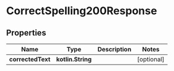 
# CorrectSpelling200Response

## Properties
Name | Type | Description | Notes
------------ | ------------- | ------------- | -------------
**correctedText** | **kotlin.String** |  |  [optional]



